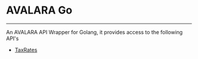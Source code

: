# AVALARA Go
---
An AVALARA API Wrapper for Golang, it provides access to the following API's

  - [TaxRates](http://www.avalara.com/products/taxrates/)
